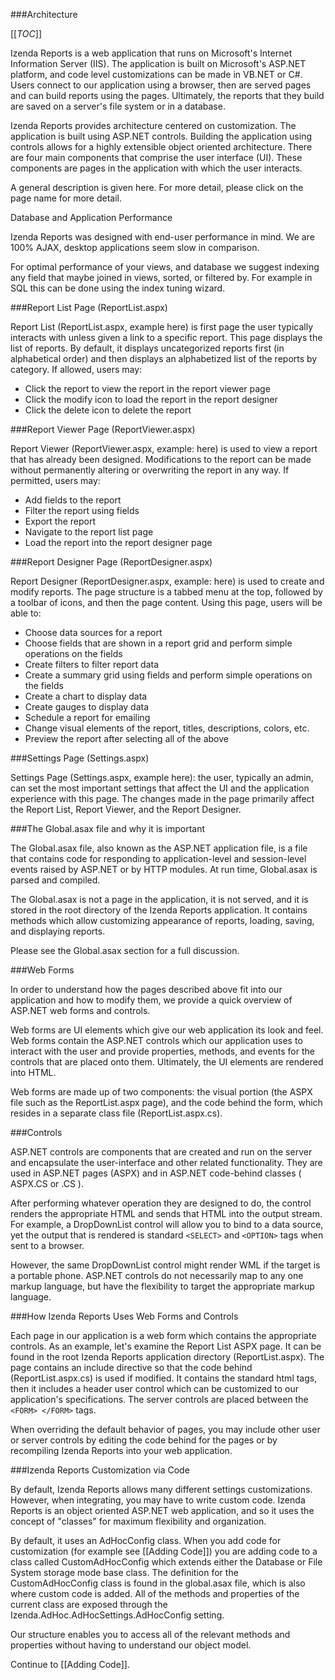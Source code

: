 ###Architecture

[[_TOC_]]

Izenda Reports is a web application that runs on Microsoft's Internet Information Server (IIS). The application is built on Microsoft's ASP.NET platform, and code level customizations can be made in VB.NET or C#. Users connect to our application using a browser, then are served pages and can build reports using the pages. Ultimately, the reports that they build are saved on a server's file system or in a database.

Izenda Reports provides architecture centered on customization. The application is built using ASP.NET controls. Building the application using controls allows for a highly extensible object oriented architecture. There are four main components that comprise the user interface (UI). These components are pages in the application with which the user interacts.

A general description is given here. For more detail, please click on the page name for more detail.

Database and Application Performance

Izenda Reports was designed with end-user performance in mind. We are 100% AJAX, desktop applications seem slow in comparison.

For optimal performance of your views, and database we suggest indexing any field that maybe joined in views, sorted, or filtered by. For example in SQL this can be done using the index tuning wizard.

###Report List Page (ReportList.aspx)

Report List (ReportList.aspx, example here) is first page the user typically interacts with unless given a link to a specific report. This page displays the list of reports. By default, it displays uncategorized reports first (in alphabetical order) and then displays an alphabetized list of the reports by category. If allowed, users may:

  * Click the report to view the report in the report viewer page
  * Click the modify icon to load the report in the report designer
  * Click the delete icon to delete the report

###Report Viewer Page (ReportViewer.aspx)

Report Viewer (ReportViewer.aspx, example: here) is used to view a report that has already been designed. Modifications to the report can be made without permanently altering or overwriting the report in any way. If permitted, users may:

  * Add fields to the report
  * Filter the report using fields
  * Export the report
  * Navigate to the report list page
  * Load the report into the report designer page

###Report Designer Page (ReportDesigner.aspx)

Report Designer (ReportDesigner.aspx, example: here) is used to create and modify reports. The page structure is a tabbed menu at the top, followed by a toolbar of icons, and then the page content. Using this page, users will be able to:

  * Choose data sources for a report
  * Choose fields that are shown in a report grid and perform simple operations on the fields
  * Create filters to filter report data
  * Create a summary grid using fields and perform simple operations on the fields
  * Create a chart to display data
  * Create gauges to display data
  * Schedule a report for emailing
  * Change visual elements of the report, titles, descriptions, colors, etc.
  * Preview the report after selecting all of the above

###Settings Page (Settings.aspx)

Settings Page (Settings.aspx, example here): the user, typically an admin, can set the most important settings that affect the UI and the application experience with this page. The changes made in the page primarily affect the Report List, Report Viewer, and the Report Designer.

###The Global.asax file and why it is important

The Global.asax file, also known as the ASP.NET application file, is a file that contains code for responding to application-level and session-level events raised by ASP.NET or by HTTP modules. At run time, Global.asax is parsed and compiled.

The Global.asax is not a page in the application, it is not served, and it is stored in the root directory of the Izenda Reports application. It contains methods which allow customizing appearance of reports, loading, saving, and displaying reports.

Please see the Global.asax section for a full discussion.

###Web Forms

In order to understand how the pages described above fit into our application and how to modify them, we provide a quick overview of ASP.NET web forms and controls.

Web forms are UI elements which give our web application its look and feel. Web forms contain the ASP.NET controls which our application uses to interact with the user and provide properties, methods, and events for the controls that are placed onto them. Ultimately, the UI elements are rendered into HTML.

Web forms are made up of two components: the visual portion (the ASPX file such as the ReportList.aspx page), and the code behind the form, which resides in a separate class file (ReportList.aspx.cs). 

###Controls

ASP.NET controls are components that are created and run on the server and encapsulate the user-interface and other related functionality. They are used in ASP.NET pages (ASPX) and in ASP.NET code-behind classes ( ASPX.CS or .CS ).

After performing whatever operation they are designed to do, the control renders the appropriate HTML and sends that HTML into the output stream. For example, a DropDownList control will allow you to bind to a data source, yet the output that is rendered is standard ``` <SELECT> ``` and ``` <OPTION> ``` tags when sent to a browser.

However, the same DropDownList control might render WML if the target is a portable phone. ASP.NET controls do not necessarily map to any one markup language, but have the flexibility to target the appropriate markup language. 

###How Izenda Reports Uses Web Forms and Controls


Each page in our application is a web form which contains the appropriate controls. As an example, let's examine the Report List ASPX page. It can be found in the root Izenda Reports application directory (ReportList.aspx). The page contains an include directive so that the code behind (ReportList.aspx.cs) is used if modified. It contains the standard html tags, then it includes a header user control which can be customized to our application's specifications. The server controls are placed between the ``` <FORM> </FORM> ``` tags.

When overriding the default behavior of pages, you may include other user or server controls by editing the code behind for the pages or by recompiling Izenda Reports into your web application.

###Izenda Reports Customization via Code

By default, Izenda Reports allows many different settings customizations. However, when integrating, you may have to write custom code. Izenda Reports is an object oriented ASP.NET web application, and so it uses the concept of "classes" for maximum flexibility and organization.

By default, it uses an AdHocConfig class. When you add code for customization (for example see [[Adding Code]]) you are adding code to a class called CustomAdHocConfig which extends either the Database or File System storage mode base class. The definition for the CustomAdHocConfig class is found in the global.asax file, which is also where custom code is added. All of the methods and properties of the current class are exposed through the Izenda.AdHoc.AdHocSettings.AdHocConfig setting.

Our structure enables you to access all of the relevant methods and properties without having to understand our object model.

Continue to [[Adding Code]].